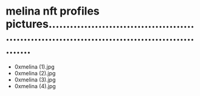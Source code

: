 # melina nft profiles pictures.....................................................................................................
- 0xmelina (1).jpg
- 0xmelina (2).jpg
- 0xmelina (3).jpg
- 0xmelina (4).jpg
